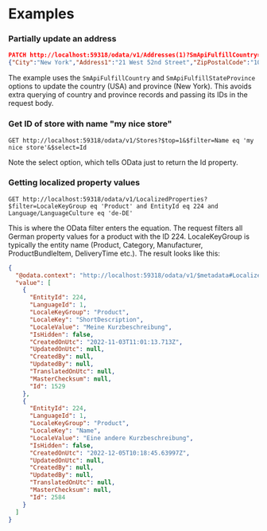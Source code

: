 # Examples

### Partially update an address

```json
PATCH http://localhost:59318/odata/v1/Addresses(1)?SmApiFulfillCountry=US&SmApiFulfillStateProvince=NY
{"City":"New York","Address1":"21 West 52nd Street","ZipPostalCode":"10021","FirstName":"John","LastName":"Doe"}
```

The example uses the `SmApiFulfillCountry` and `SmApiFulfillStateProvince` options to update the country (USA) and province (New York). This avoids extra querying of country and province records and passing its IDs in the request body.

### Get ID of store with name "my nice store"

```
GET http://localhost:59318/odata/v1/Stores?$top=1&$filter=Name eq 'my nice store'&$select=Id
```

Note the select option, which tells OData just to return the Id property.

### Getting localized property values

```
GET http://localhost:59318/odata/v1/LocalizedProperties?$filter=LocaleKeyGroup eq 'Product' and EntityId eq 224 and Language/LanguageCulture eq 'de-DE'
```

This is where the OData filter enters the equation. The request filters all German property values for a product with the ID 224. LocaleKeyGroup is typically the entity name (Product, Category, Manufacturer, ProductBundleItem, DeliveryTime etc.). The result looks like this:

```json
{
  "@odata.context": "http://localhost:59318/odata/v1/$metadata#LocalizedProperties",
  "value": [
    {
      "EntityId": 224,
      "LanguageId": 1,
      "LocaleKeyGroup": "Product",
      "LocaleKey": "ShortDescription",
      "LocaleValue": "Meine Kurzbeschreibung",
      "IsHidden": false,
      "CreatedOnUtc": "2022-11-03T11:01:13.713Z",
      "UpdatedOnUtc": null,
      "CreatedBy": null,
      "UpdatedBy": null,
      "TranslatedOnUtc": null,
      "MasterChecksum": null,
      "Id": 1529
    },
    {
      "EntityId": 224,
      "LanguageId": 1,
      "LocaleKeyGroup": "Product",
      "LocaleKey": "Name",
      "LocaleValue": "Eine andere Kurzbeschreibung",
      "IsHidden": false,
      "CreatedOnUtc": "2022-12-05T10:18:45.63997Z",
      "UpdatedOnUtc": null,
      "CreatedBy": null,
      "UpdatedBy": null,
      "TranslatedOnUtc": null,
      "MasterChecksum": null,
      "Id": 2584
    }
  ]
}
```
